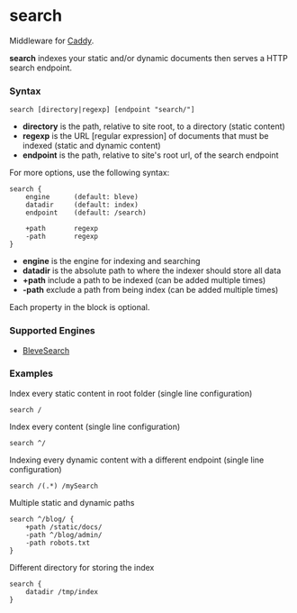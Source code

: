 # search

Middleware for [Caddy](https://caddyserver.com).

**search** indexes your static and/or dynamic documents then serves a HTTP search endpoint.

### Syntax

```
search [directory|regexp] [endpoint "search/"]
```
* **directory** is the path, relative to site root, to a directory (static content)
* **regexp** is the URL [regular expression] of documents that must be indexed (static and dynamic content)
* **endpoint** is the path, relative to site's root url, of the search endpoint

For more options, use the following syntax:

```
search {
    engine      (default: bleve)
    datadir     (default: index)
    endpoint    (default: /search)

    +path       regexp
    -path       regexp
}
```
* **engine** is the engine for indexing and searching
* **datadir** is the absolute path to where the indexer should store all data
* **+path** include a path to be indexed (can be added multiple times)
* **-path** exclude a path from being index (can be added multiple times)

Each property in the block is optional.

### Supported Engines

* [BleveSearch](http://github.com/blevesearch/bleve)

### Examples

Index every static content in root folder (single line configuration)
```
search /
```

Index every content (single line configuration)
```
search ^/
```

Indexing every dynamic content with a different endpoint (single line configuration)
```
search /(.*) /mySearch
```

Multiple static and dynamic paths
```
search ^/blog/ {
	+path /static/docs/
    -path ^/blog/admin/
    -path robots.txt
}
```

Different directory for storing the index
```
search {
	datadir /tmp/index
}
```
